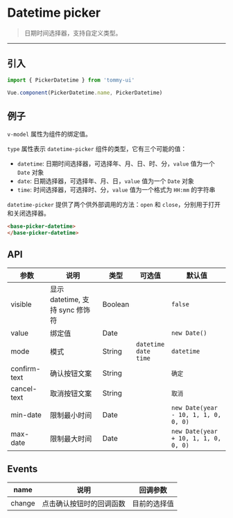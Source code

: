 # Datetime picker

> 日期时间选择器，支持自定义类型。

-------------

## 引入

```javascript
import { PickerDatetime } from 'tommy-ui'

Vue.component(PickerDatetime.name, PickerDatetime)
```

## 例子

`v-model` 属性为组件的绑定值。

`type` 属性表示 `datetime-picker` 组件的类型，它有三个可能的值：
*  `datetime`: 日期时间选择器，可选择年、月、日、时、分，`value` 值为一个 `Date` 对象
*  `date`: 日期选择器，可选择年、月、日，`value` 值为一个 `Date` 对象
*  `time`: 时间选择器，可选择时、分，`value` 值为一个格式为 `HH:mm` 的字符串

`datetime-picker` 提供了两个供外部调用的方法：`open` 和 `close`，分别用于打开和关闭选择器。

```html
<base-picker-datetime>
</base-picker-datetime>
```

## API
| 参数 | 说明 | 类型 | 可选值 | 默认值 |
|------|-------|---------|-------|--------|
| visible | 显示 datetime, 支持 sync 修饰符 | Boolean | | `false` |
| value | 绑定值 | Date | | `new Date()` |
| mode | 模式 | String | `datetime`<br>`date`<br>`time` | `datetime` |
| confirm-text | 确认按钮文案 | String | | `确定` |
| cancel-text | 取消按钮文案 | String | | `取消` |
| min-date | 限制最小时间 | Date | | `new Date(year - 10, 1, 1, 0, 0, 0)` |
| max-date | 限制最大时间 | Date | | `new Date(year + 10, 1, 1, 0, 0, 0)` |

## Events
| name | 说明 | 回调参数 |
|------|-------|---------|
| change | 点击确认按钮时的回调函数 | 目前的选择值 |
